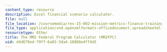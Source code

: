 ```yaml
---
content_type: resource
description: Excel financial scenario calculator.
file: null
file_location: /coursemedia/res-15-002-mission-metrics-finance-training-for-federal-credit-program-professionals-summer-2016/d4d679ed79ff6a833da418888e4ff4d5_MM2FPC_ver1pt94.xlsx
file_type: application/vnd.openxmlformats-officedocument.spreadsheetml.sheet
resourcetype: Other
title: The MM2 Federal Program Calculator (MM2FPC)
uid: d4d679ed-79ff-6a83-3da4-18888e4ff4d5
---
```

